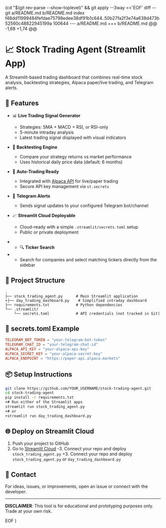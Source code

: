  (cd "$(git rev-parse --show-toplevel)" && git apply --3way <<'EOF' 
diff --git a/README.md b/README.md
index f48dd11999484fefdae75798edee38df91b1c644..50b27fa2f3e74a638d473b52560c48822945199a 100644
--- a/README.md
+++ b/README.md
@@ -1,68 +1,74 @@
 # 📈 Stock Trading Agent (Streamlit App)
 
 A Streamlit-based trading dashboard that combines real-time stock analysis, backtesting strategies, Alpaca paper/live trading, and Telegram alerts.
 
 ## 🚀 Features
 
 - 📊 **Live Trading Signal Generator**
   - Strategies: SMA + MACD + RSI, or RSI-only
   - 5-minute intraday analysis
   - Latest trading signal displayed with visual indicators
 
 - 🧠 **Backtesting Engine**
   - Compare your strategy returns vs market performance
   - Uses historical daily price data (default: 6 months)
 
 - 🤖 **Auto-Trading Ready**
   - Integrated with [Alpaca API](https://alpaca.markets/) for live/paper trading
   - Secure API key management via `st.secrets`
 
 - 🔔 **Telegram Alerts**
   - Sends signal updates to your configured Telegram bot/channel
 
 - 📈 **Streamlit Cloud Deployable**
   - Cloud-ready with a simple `.streamlit/secrets.toml` setup
   - Public or private deployment
+ - 🔍 **Ticker Search**
+   - Search for companies and select matching tickers directly from the sidebar
 
 ## 🧰 Project Structure
 
 ```
 .
 ├── stock_trading_agent.py      # Main Streamlit application
+├── day_trading_dashboard.py    # Simplified intraday dashboard
 ├── requirements.txt            # Python dependencies
 └── .streamlit/
     └── secrets.toml            # API credentials (not tracked in Git)
 ```
 
 ## 🔐 secrets.toml Example
 
 ```toml
 TELEGRAM_BOT_TOKEN = "your-telegram-bot-token"
 TELEGRAM_CHAT_ID = "your-telegram-chat-id"
 ALPACA_API_KEY = "your-alpaca-api-key"
 ALPACA_SECRET_KEY = "your-alpaca-secret-key"
 ALPACA_ENDPOINT = "https://paper-api.alpaca.markets"
 ```
 
 ## 📦 Setup Instructions
 
 ```bash
 git clone https://github.com/YOUR_USERNAME/stock-trading-agent.git
 cd stock-trading-agent
 pip install -r requirements.txt
+# Run either of the Streamlit apps
 streamlit run stock_trading_agent.py
+# or
+streamlit run day_trading_dashboard.py
 ```
 
 ## 🌐 Deploy on Streamlit Cloud
 
 1. Push your project to GitHub
 2. Go to [Streamlit Cloud](https://streamlit.io/cloud)
-3. Connect your repo and deploy `stock_trading_agent.py`
+3. Connect your repo and deploy `stock_trading_agent.py` or `day_trading_dashboard.py`
 
 ## 📩 Contact
 
 For ideas, issues, or improvements, open an issue or connect with the developer.
 
 ---
 
 **DISCLAIMER**: This tool is for educational and prototyping purposes only. Trade at your own risk.
 
EOF
)
